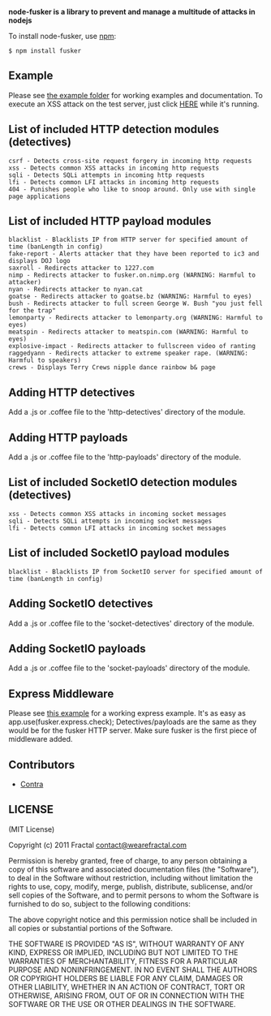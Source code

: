 **node-fusker is a library to prevent and manage a multitude of attacks in nodejs**

To install node-fusker, use [npm](http://github.com/isaacs/npm):

    $ npm install fusker

## Example

Please see [the example folder](http://github.com/wearefractal/fusker/blob/master/example/) for working examples and documentation.
To execute an XSS attack on the test server, just click [HERE](http://localhost:8080/index.html?wat=1%22%3E%3Cimg%20src=x) while it's running.

## List of included HTTP detection modules (detectives)

	csrf - Detects cross-site request forgery in incoming http requests
	xss - Detects common XSS attacks in incoming http requests
	sqli - Detects SQLi attempts in incoming http requests
	lfi - Detects common LFI attacks in incoming http requests
	404 - Punishes people who like to snoop around. Only use with single page applications
	
## List of included HTTP payload modules

	blacklist - Blacklists IP from HTTP server for specified amount of time (banLength in config)
	fake-report - Alerts attacker that they have been reported to ic3 and displays DOJ logo
	saxroll - Redirects attacker to 1227.com
	nimp - Redirects attacker to fusker.on.nimp.org (WARNING: Harmful to attacker)
	nyan - Redirects attacker to nyan.cat
	goatse - Redirects attacker to goatse.bz (WARNING: Harmful to eyes)
	bush - Redirects attacker to full screen George W. Bush "you just fell for the trap"
	lemonparty - Redirects attacker to lemonparty.org (WARNING: Harmful to eyes)
	meatspin - Redirects attacker to meatspin.com (WARNING: Harmful to eyes)
	explosive-impact - Redirects attacker to fullscreen video of ranting
	raggedyann - Redirects attacker to extreme speaker rape. (WARNING: Harmful to speakers)
	crews - Displays Terry Crews nipple dance rainbow b& page

## Adding HTTP detectives

Add a .js or .coffee file to the 'http-detectives' directory of the module.
	
## Adding HTTP payloads

Add a .js or .coffee file to the 'http-payloads' directory of the module.

## List of included SocketIO detection modules (detectives)

	xss - Detects common XSS attacks in incoming socket messages
	sqli - Detects SQLi attempts in incoming socket messages
	lfi - Detects common LFI attacks in incoming socket messages
	
## List of included SocketIO payload modules

	blacklist - Blacklists IP from SocketIO server for specified amount of time (banLength in config)

## Adding SocketIO detectives

Add a .js or .coffee file to the 'socket-detectives' directory of the module.
	
## Adding SocketIO payloads

Add a .js or .coffee file to the 'socket-payloads' directory of the module.

## Express Middleware
Please see [this example](http://github.com/wearefractal/fusker/blob/master/example/express-test.coffee) for a working express example.
It's as easy as
	app.use(fusker.express.check);
Detectives/payloads are the same as they would be for the fusker HTTP server. Make sure fusker is the first piece of middleware added.
	
## Contributors

- [Contra](https://github.com/Contra)

## LICENSE

(MIT License)

Copyright (c) 2011 Fractal <contact@wearefractal.com>

Permission is hereby granted, free of charge, to any person obtaining
a copy of this software and associated documentation files (the
"Software"), to deal in the Software without restriction, including
without limitation the rights to use, copy, modify, merge, publish,
distribute, sublicense, and/or sell copies of the Software, and to
permit persons to whom the Software is furnished to do so, subject to
the following conditions:

The above copyright notice and this permission notice shall be
included in all copies or substantial portions of the Software.

THE SOFTWARE IS PROVIDED "AS IS", WITHOUT WARRANTY OF ANY KIND,
EXPRESS OR IMPLIED, INCLUDING BUT NOT LIMITED TO THE WARRANTIES OF
MERCHANTABILITY, FITNESS FOR A PARTICULAR PURPOSE AND
NONINFRINGEMENT. IN NO EVENT SHALL THE AUTHORS OR COPYRIGHT HOLDERS BE
LIABLE FOR ANY CLAIM, DAMAGES OR OTHER LIABILITY, WHETHER IN AN ACTION
OF CONTRACT, TORT OR OTHERWISE, ARISING FROM, OUT OF OR IN CONNECTION
WITH THE SOFTWARE OR THE USE OR OTHER DEALINGS IN THE SOFTWARE.
